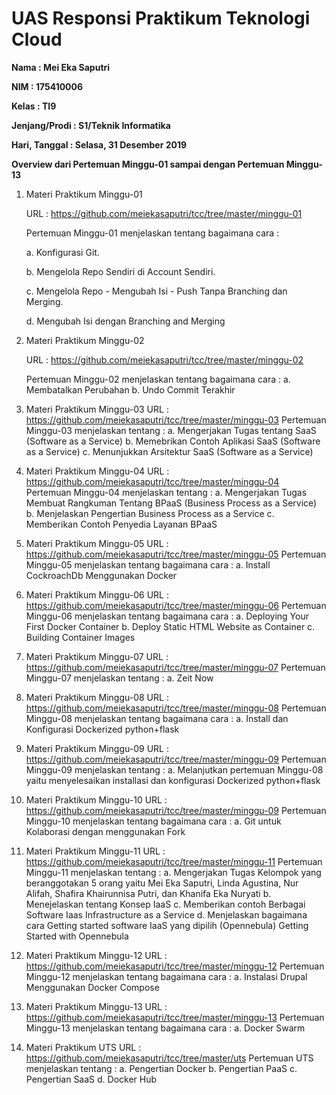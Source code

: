 # UAS Responsi Praktikum Teknologi Cloud

**Nama : Mei Eka Saputri**

**NIM : 175410006**

**Kelas : TI9**

**Jenjang/Prodi : S1/Teknik Informatika**

**Hari, Tanggal : Selasa, 31 Desember 2019**

**Overview dari Pertemuan Minggu-01 sampai dengan Pertemuan Minggu-13**

1. Materi Praktikum Minggu-01

   URL : https://github.com/meiekasaputri/tcc/tree/master/minggu-01

   Pertemuan Minggu-01 menjelaskan tentang bagaimana cara :

   a. Konfigurasi Git.

   b. Mengelola Repo Sendiri di Account Sendiri.

   c. Mengelola Repo - Mengubah Isi - Push Tanpa Branching dan Merging.

   d. Mengubah Isi dengan Branching and Merging

2. Materi Praktikum Minggu-02

   URL : https://github.com/meiekasaputri/tcc/tree/master/minggu-02

   Pertemuan Minggu-02 menjelaskan tentang bagaimana cara :
   a. Membatalkan Perubahan
   b. Undo Commit Terakhir

3. Materi Praktikum Minggu-03
   URL : https://github.com/meiekasaputri/tcc/tree/master/minggu-03
   Pertemuan Minggu-03 menjelaskan tentang :
   a. Mengerjakan Tugas tentang SaaS (Software as a Service)
   b. Memebrikan Contoh Aplikasi SaaS (Software as a Service)
   c. Menunjukkan Arsitektur SaaS (Software as a Service)

4. Materi Praktikum Minggu-04
   URL : https://github.com/meiekasaputri/tcc/tree/master/minggu-04
   Pertemuan Minggu-04 menjelaskan tentang :
   a. Mengerjakan Tugas Membuat Rangkuman Tentang BPaaS (Business Process as a Service)
   b. Menjelaskan Pengertian Business Process as a Service
   c. Memberikan Contoh Penyedia Layanan BPaaS

5. Materi Praktikum  Minggu-05
   URL : https://github.com/meiekasaputri/tcc/tree/master/minggu-05
   Pertemuan Minggu-05 menjelaskan tentang bagaimana cara :
   a. Install CockroachDb Menggunakan Docker

6. Materi Praktikum Minggu-06
   URL : https://github.com/meiekasaputri/tcc/tree/master/minggu-06
   Pertemuan Minggu-06 menjelaskan tentang bagaimana cara :
   a. Deploying Your First Docker Container
   b. Deploy Static HTML Website as Container
   c. Building Container Images

7. Materi Praktikum Minggu-07
   URL : https://github.com/meiekasaputri/tcc/tree/master/minggu-07
   Pertemuan Minggu-07 menjelaskan tentang :
   a. Zeit Now

8. Materi Praktikum Minggu-08
   URL : https://github.com/meiekasaputri/tcc/tree/master/minggu-08
   Pertemuan Minggu-08 menjelaskan tentang bagaimana cara :
   a. Install dan Konfigurasi Dockerized python+flask

9. Materi Praktikum Minggu-09
   URL : https://github.com/meiekasaputri/tcc/tree/master/minggu-09
   Pertemuan Minggu-09 menjelaskan tentang :
   a. Melanjutkan pertemuan Minggu-08 yaitu menyelesaikan installasi dan konfigurasi Dockerized python+flask

10. Materi Praktikum  Minggu-10
    URL : https://github.com/meiekasaputri/tcc/tree/master/minggu-09
    Pertemuan Minggu-10 menjelaskan tentang bagaimana cara :
    a. Git untuk Kolaborasi dengan menggunakan Fork

11. Materi Praktikum  Minggu-11
    URL : https://github.com/meiekasaputri/tcc/tree/master/minggu-11
    Pertemuan Minggu-11 menjelaskan tentang :
    a. Mengerjakan Tugas Kelompok yang beranggotakan 5 orang yaitu Mei Eka Saputri, Linda Agustina, Nur Alifah, Shafira Khairunnisa Putri, dan Khanifa Eka Nuryati
    b. Menejelaskan tentang Konsep IaaS
    c. Memberikan contoh Berbagai Software Iaas Infrastructure as a Service
    d. Menjelaskan bagaimana cara Getting started software IaaS yang dipilih (Opennebula) Getting Started with Opennebula

12. Materi Praktikum Minggu-12
    URL : https://github.com/meiekasaputri/tcc/tree/master/minggu-12
    Pertemuan Minggu-12 menjelaskan tentang bagaimana cara :
    a. Instalasi Drupal Menggunakan Docker Compose

13. Materi Praktikum Minggu-13
    URL : https://github.com/meiekasaputri/tcc/tree/master/minggu-13
    Pertemuan Minggu-13 menjelaskan tentang bagaimana cara :
    a. Docker Swarm

14. Materi Praktikum UTS
    URL : https://github.com/meiekasaputri/tcc/tree/master/uts
    Pertemuan UTS menjelaskan tentang :
    a. Pengertian Docker
    b. Pengertian PaaS
    c. Pengertian SaaS
    d. Docker Hub
